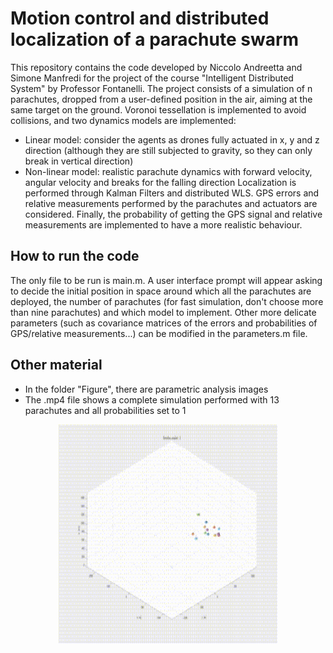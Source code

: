 # Motion control and distributed localization of a parachute swarm

This repository contains the code developed by Niccolo Andreetta and Simone Manfredi for the project of the course "Intelligent Distributed System" by Professor Fontanelli. The project consists of a simulation of n parachutes, dropped from a user-defined position in the air, aiming at the same target on the ground. Voronoi tessellation is implemented to avoid collisions, and two dynamics models are implemented:
- Linear model: consider the agents as drones fully actuated in x, y and z direction (although they are still subjected to gravity, so they can only break in vertical direction)
- Non-linear model: realistic parachute dynamics with forward velocity, angular velocity and breaks for the falling direction
Localization is performed through Kalman Filters and distributed WLS. GPS errors and relative measurements performed by the parachutes and actuators are considered.
Finally, the probability of getting the GPS signal and relative measurements are implemented to have a more realistic behaviour.

## How to run the code

The only file to be run is main.m.
A user interface prompt will appear asking to decide the initial position in space around which all the parachutes are deployed, the number of parachutes (for fast simulation, don't choose more than nine parachutes) and which model to implement.
Other more delicate parameters (such as covariance matrices of the errors and probabilities of GPS/relative measurements...) can be modified in the parameters.m file.

## Other material

- In the folder "Figure", there are parametric analysis images
- The .mp4 file shows a complete simulation performed with 13 parachutes and all probabilities set to 1

<p align="center">
<img src="Figures/simulation.gif" width="350" height="350"/>
</p>
